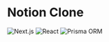 # Notion Clone 

![Next.js](https://img.shields.io/badge/Next.js-000000?logo=next.js&logoColor=whitelabelColor=000000)
![React](https://img.shields.io/badge/react-%2320232a.svg?logo=react&logoColor=%2361DAFB)
![Prisma ORM](https://img.shields.io/badge/Prisma%20ORM-2D3748?logo=prisma&logoColor=whitelabelColor=2D3748)
